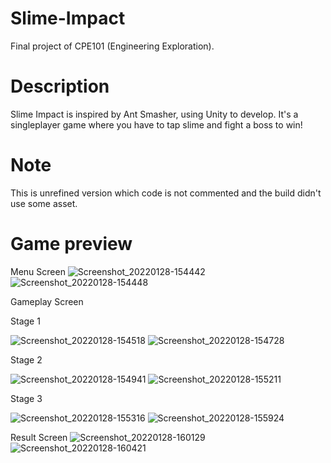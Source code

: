 # Slime-Impact
Final project of CPE101 (Engineering Exploration).

# Description
Slime Impact is inspired by Ant Smasher, using Unity to develop. It's a singleplayer game where you have to tap slime and fight a boss to win!

# Note
This is unrefined version which code is not commented and the build didn't use some asset.

# Game preview

Menu Screen
![Screenshot_20220128-154442](https://user-images.githubusercontent.com/90752003/151523470-81e844ae-7dc2-449c-8709-b02f41c159f9.png)
![Screenshot_20220128-154448](https://user-images.githubusercontent.com/90752003/151523527-bdd6fcd9-1e87-4f7e-933b-4d19c44cc8a8.png)

Gameplay Screen

Stage 1

![Screenshot_20220128-154518](https://user-images.githubusercontent.com/90752003/151523612-86c7b51f-dcaf-42ec-9cd7-1f0d6269f216.png)
![Screenshot_20220128-154728](https://user-images.githubusercontent.com/90752003/151523621-fc41141c-4ee3-4330-bf6f-639100ce77e0.png)

Stage 2

![Screenshot_20220128-154941](https://user-images.githubusercontent.com/90752003/151523659-39e19f0d-8714-4235-8c44-c9cf1ff15d93.png)
![Screenshot_20220128-155211](https://user-images.githubusercontent.com/90752003/151523687-89dcc44a-6f17-403e-8b16-0742fc2fd190.png)

Stage 3

![Screenshot_20220128-155316](https://user-images.githubusercontent.com/90752003/151523739-cccd1608-d42b-4228-befb-93bb4087fc5a.png)
![Screenshot_20220128-155924](https://user-images.githubusercontent.com/90752003/151523769-f4375db0-1d21-4f47-bc88-15456e9555aa.png)

Result Screen
![Screenshot_20220128-160129](https://user-images.githubusercontent.com/90752003/151523809-6d47a718-e533-4e7f-94c4-0d1b9f80ca39.png)
![Screenshot_20220128-160421](https://user-images.githubusercontent.com/90752003/151523820-215181c1-ff57-4b5a-a8bd-a7a4f7d2cdc4.png)
